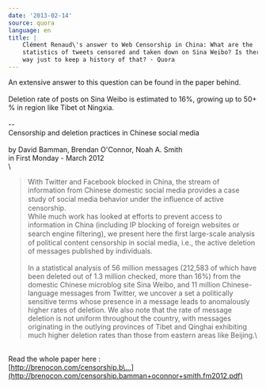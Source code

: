 ```yaml
---
date: '2013-02-14'
source: quora
language: en
title: |
    Clément Renaud\'s answer to Web Censorship in China: What are the
    statistics of tweets censored and taken down on Sina Weibo? Is there a
    way just to keep a history of that? - Quora
---
```


An extensive answer to this question can be found in the paper behind.\
\
Deletion rate of posts on Sina Weibo is estimated to 16%, growing up to
50+ % in region like Tibet ot Ningxia.\
\
\--\
Censorship and deletion practices in Chinese social media\
\
by David Bamman, Brendan O'Connor, Noah A. Smith\
in First Monday - March 2012\
\

> With Twitter and Facebook blocked in China, the stream of information
> from Chinese domestic social media provides a case study of social
> media behavior under the inﬂuence of active censorship.\
> While much work has looked at efforts to prevent access to information
> in China (including IP blocking of foreign websites or search engine
> ﬁltering), we present here the ﬁrst large-scale analysis of political
> content censorship in social media, i.e., the active deletion of
> messages published by individuals.\
> \
> In a statistical analysis of 56 million messages (212,583 of which
> have been deleted out of 1.3 million checked, more than 16%) from the
> domestic Chinese microblog site Sina Weibo, and 11 million
> Chinese-language messages from Twitter, we uncover a set a politically
> sensitive terms whose presence in a message leads to anomalously
> higher rates of deletion. We also note that the rate of message
> deletion is not uniform throughout the country, with messages
> originating in the outlying provinces of Tibet and Qinghai exhibiting
> much higher deletion rates than those from eastern areas like
> Beijing.\

\
Read the whole paper here :\
[http://brenocon.com/censorship.b\...](http://brenocon.com/censorship.bamman+oconnor+smith.fm2012.pdf)
